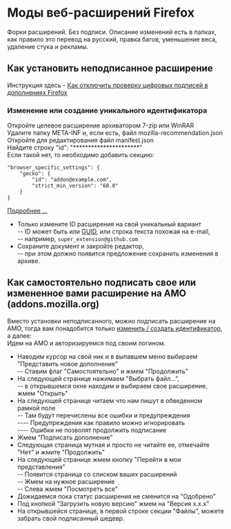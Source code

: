 # Моды веб-расширений Firefox  
Форки расширений. Без подписи. Описание изменений есть в папках, как правило это перевод на русский, правка багов, уменьшение веса, удаление стука и рекламы.  
  
## Как установить неподписанное расширение  
Инструкция здесь - [Как отключить проверку цифровых подписей в дополнениях Firefox](https://forum.mozilla-russia.org/viewtopic.php?id=70326)
  
### Изменение или создание уникального идентификатора
Откройте целевое расширение архиватором 7-zip или WinRAR  
Удалите папку META-INF и, если есть, файл mozilla-recommendation.json  
Откройте для редактирования файл manifest.json  
Найдите строку "id":  "**********************"  
Если такой нет, то необходимо добавить секцию:

	"browser_specific_settings": {
		"gecko": {
			"id": "addon@example.com",
			"strict_min_version": "68.0"
		}
	}
[Подробнее ...](https://developer.mozilla.org/en-US/docs/Mozilla/Add-ons/WebExtensions/manifest.json/browser_specific_settings)  
  
- Только измените ID расширения на свой уникальный вариант  
-- ID может быть или [GUID](https://ru.wikipedia.org/wiki/GUID), или строка текста похожая на e-mail,  
-- например, `super_extension@github.com`  
- Сохраните документ и закройте редактор,  
-- при этом должно появится предложение сохранить изменения в архиве.  
  
## Как самостоятельно подписать свое или измененное вами расширение на AMO (addons.mozilla.org)  
Вместо установки неподписанного, можно подписать расширение на AMO, тогда вам понадобится только [изменить / создать идентификатор](https://github.com/wvxwxvw/webext/edit/master/README.md#%D0%B8%D0%B7%D0%BC%D0%B5%D0%BD%D0%B5%D0%BD%D0%B8%D0%B5-%D0%B8%D0%BB%D0%B8-%D1%81%D0%BE%D0%B7%D0%B4%D0%B0%D0%BD%D0%B8%D0%B5-%D1%83%D0%BD%D0%B8%D0%BA%D0%B0%D0%BB%D1%8C%D0%BD%D0%BE%D0%B3%D0%BE-%D0%B8%D0%B4%D0%B5%D0%BD%D1%82%D0%B8%D1%84%D0%B8%D0%BA%D0%B0%D1%82%D0%BE%D1%80%D0%B0), а далее:  
Идем на AMO и авторизируемся под своим логином.  
- Наводим курсор на свой ник и в выпавшем меню выбираем "Представить новое дополнение"  
-- Ставим флаг "Самостоятельно" и жмем "Продолжить"  
- На следующей странице нажимаем "Выбрать файл...",  
-- в открывшемся окне находим и выбираем свое расширение, жмем "Открыть"  
- На следующей странице читаем что нам пишут в обведенном рамкой поле  
-- Там будут перечислены все ошибки и предупреждения  
---- Предупреждения как правило можно игнорировать  
---- Ошибки не позволят продолжить подписание  
- Жмем "Подписать дополнение"  
- Следующая страница мутная и просто не читайте ее, отмечайте "Нет" и жмите "Продолжить"  
- На следующей странице жмем кнопку "Перейти в мои представления"  
--		Появится страница со списком ваших расширений  
--		Жмем на нужное расширение  
--		Слева жмем "Посмотреть все"  
- Дожидаемся пока статус расширения не сменится на "Одобрено"  
- Под кнопкой "Загрузить новую версию" жмем на "Версия х.х.х"  
- На открывшейся странице, в первой строке секции "Файлы", 	можете забрать свой подписанный шедевр.  
